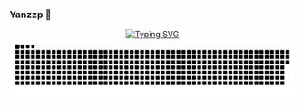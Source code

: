 ### Yanzzp 👋

<!--
**Yanzzp/Yanzzp** is a ✨ _special_ ✨ repository because its `README.md` (this file) appears on your GitHub profile.

Here are some ideas to get you started:

- 🔭 I’m currently working on ...
- 🌱 I’m currently learning ...
- 👯 I’m looking to collaborate on ...
- 🤔 I’m looking for help with ...
- 💬 Ask me about ...
- 📫 How to reach me: ...
- 😄 Pronouns: ...
- ⚡ Fun fact: ...
-->

<!-- dynamic typing effect 动态打字效果 -->

<div align="center">
  <a href="https://github.com/Yanzzp">
    <img src="https://readme-typing-svg.herokuapp.com?font=Fira+Code&weight=600&pause=1000&color=70F739&width=435&separator=%3D&lines=std%3A%3Acout%3C%3C+%22Hello+world!%22+%3C%3C+endl;" alt="Typing SVG" />
  </a>
</div>

<picture>
  <source media="(prefers-color-scheme: dark)" srcset="[github-snake-dark.svg](https://raw.githubusercontent.com/Yanzzp/Yanzzp/output/github-contribution-grid-snake-dark.svg)" />
  <source media="(prefers-color-scheme: light)" srcset="https://raw.githubusercontent.com/Yanzzp/Yanzzp/output/github-contribution-grid-snake.svg" />
  <img alt="github-snake" src="https://raw.githubusercontent.com/Yanzzp/Yanzzp/output/github-contribution-grid-snake.svg" />
</picture>

